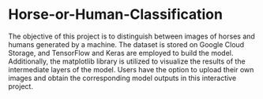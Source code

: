 # Horse-or-Human-Classification
The objective of this project is to distinguish between images of horses and humans generated by a machine. The dataset is stored on Google Cloud Storage, and TensorFlow and Keras are employed to build the model. Additionally, the matplotlib library is utilized to visualize the results of the intermediate layers of the model. Users have the option to upload their own images and obtain the corresponding model outputs in this interactive project.
